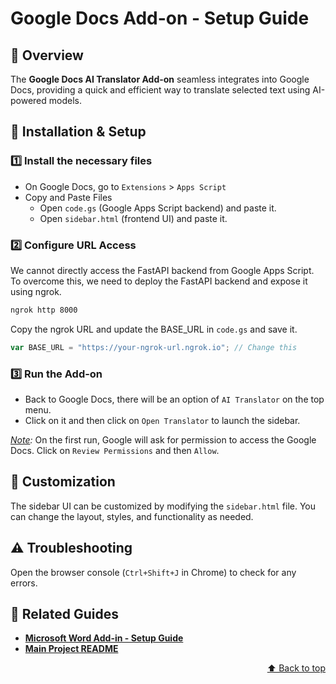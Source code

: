 #  Google Docs Add-on - Setup Guide
<a id="readme-top"></a>

## 🚀 Overview
The **Google Docs AI Translator Add-on** seamless integrates into Google Docs, providing a quick and efficient way to translate selected text using AI-powered models.


## 🔧 Installation & Setup
### 1️⃣ Install the necessary files
- On Google Docs, go to `Extensions` > `Apps Script`
- Copy and Paste Files
    - Open `code.gs` (Google Apps Script backend) and paste it.
    - Open `sidebar.html` (frontend UI) and paste it.

### 2️⃣ Configure URL Access
We cannot directly access the FastAPI backend from Google Apps Script. To overcome this, we need to deploy the FastAPI backend and expose it using ngrok.
```bash
ngrok http 8000
```
Copy the ngrok URL and update the BASE_URL in `code.gs` and save it.
```javascript
var BASE_URL = "https://your-ngrok-url.ngrok.io"; // Change this
```

### 3️⃣ Run the Add-on
- Back to Google Docs, there will be an option of `AI Translator` on the top menu. 
- Click on it and then click on `Open Translator` to launch the sidebar.

*<u>Note</u>:* On the first run, Google will ask for permission to access the Google Docs. Click on `Review Permissions` and then `Allow`.

## 🎨 Customization
The sidebar UI can be customized by modifying the `sidebar.html` file. You can change the layout, styles, and functionality as needed.


## ⚠️ Troubleshooting
Open the browser console (`Ctrl+Shift+J` in Chrome) to check for any errors.


## 📌 Related Guides
- **[Microsoft Word Add-in - Setup Guide](../microsoft/README.md)**
 - **[Main Project README](../README.md)**

<p align="right">
  <a href="#readme-top">⬆️ Back to top</a>
</p>